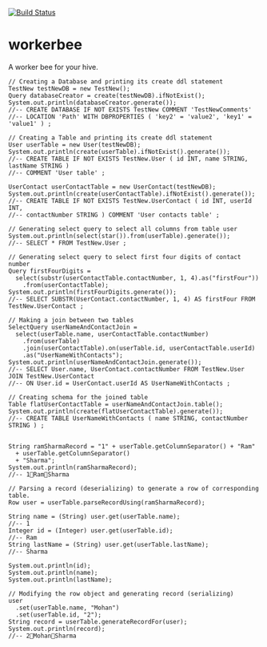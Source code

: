 [![Build Status](https://travis-ci.org/Achal-Aggarwal/workerbee.svg?branch=master)](https://travis-ci.org/Achal-Aggarwal/workerbee)
# workerbee
A worker bee for your hive.

    // Creating a Database and printing its create ddl statement
    TestNew testNewDB = new TestNew();
    Query databaseCreator = create(testNewDB).ifNotExist();
    System.out.println(databaseCreator.generate());
    //-- CREATE DATABASE IF NOT EXISTS TestNew COMMENT 'TestNewComments'
    //-- LOCATION 'Path' WITH DBPROPERTIES ( 'key2' = 'value2', 'key1' = 'value1' ) ;

    // Creating a Table and printing its create ddl statement
    User userTable = new User(testNewDB);
    System.out.println(create(userTable).ifNotExist().generate());
    //-- CREATE TABLE IF NOT EXISTS TestNew.User ( id INT, name STRING, lastName STRING )
    //-- COMMENT 'User table' ;

    UserContact userContactTable = new UserContact(testNewDB);
    System.out.println(create(userContactTable).ifNotExist().generate());
    //-- CREATE TABLE IF NOT EXISTS TestNew.UserContact ( id INT, userId INT,
    //-- contactNumber STRING ) COMMENT 'User contacts table' ;

    // Generating select query to select all columns from table user
    System.out.println(select(star()).from(userTable).generate());
    //-- SELECT * FROM TestNew.User ;

    // Generating select query to select first four digits of contact number
    Query firstFourDigits =
      select(substr(userContactTable.contactNumber, 1, 4).as("firstFour"))
        .from(userContactTable);
    System.out.println(firstFourDigits.generate());
    //-- SELECT SUBSTR(UserContact.contactNumber, 1, 4) AS firstFour FROM TestNew.UserContact ;

    // Making a join between two tables
    SelectQuery userNameAndContactJoin =
      select(userTable.name, userContactTable.contactNumber)
        .from(userTable)
        .join(userContactTable).on(userTable.id, userContactTable.userId)
        .as("UserNameWithContacts");
    System.out.println(userNameAndContactJoin.generate());
    //-- SELECT User.name, UserContact.contactNumber FROM TestNew.User JOIN TestNew.UserContact
    //-- ON User.id = UserContact.userId AS UserNameWithContacts ;

    // Creating schema for the joined table
    Table flatUserContactTable = userNameAndContactJoin.table();
    System.out.println(create(flatUserContactTable).generate());
    //-- CREATE TABLE UserNameWithContacts ( name STRING, contactNumber STRING ) ;


    String ramSharmaRecord = "1" + userTable.getColumnSeparator() + "Ram"
      + userTable.getColumnSeparator()
      + "Sharma";
    System.out.println(ramSharmaRecord);
    //-- 1RamSharma

    // Parsing a record (deserializing) to generate a row of corresponding table.
    Row user = userTable.parseRecordUsing(ramSharmaRecord);

    String name = (String) user.get(userTable.name);
    //-- 1
    Integer id = (Integer) user.get(userTable.id);
    //-- Ram
    String lastName = (String) user.get(userTable.lastName);
    //-- Sharma

    System.out.println(id);
    System.out.println(name);
    System.out.println(lastName);

    // Modifying the row object and generating record (serializing)
    user
      .set(userTable.name, "Mohan")
      .set(userTable.id, "2");
    String record = userTable.generateRecordFor(user);
    System.out.println(record);
    //-- 2MohanSharma

